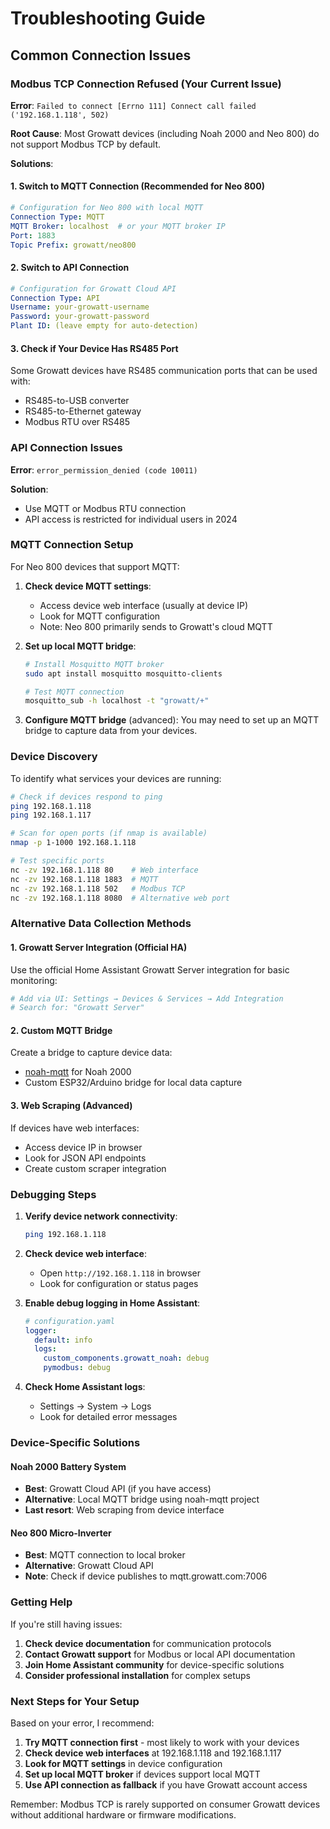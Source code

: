 # Troubleshooting Guide

## Common Connection Issues

### Modbus TCP Connection Refused (Your Current Issue)

**Error**: `Failed to connect [Errno 111] Connect call failed ('192.168.1.118', 502)`

**Root Cause**: Most Growatt devices (including Noah 2000 and Neo 800) do not support Modbus TCP by default.

**Solutions**:

#### 1. Switch to MQTT Connection (Recommended for Neo 800)
```yaml
# Configuration for Neo 800 with local MQTT
Connection Type: MQTT
MQTT Broker: localhost  # or your MQTT broker IP
Port: 1883
Topic Prefix: growatt/neo800
```

#### 2. Switch to API Connection
```yaml
# Configuration for Growatt Cloud API
Connection Type: API
Username: your-growatt-username
Password: your-growatt-password
Plant ID: (leave empty for auto-detection)
```

#### 3. Check if Your Device Has RS485 Port
Some Growatt devices have RS485 communication ports that can be used with:
- RS485-to-USB converter
- RS485-to-Ethernet gateway
- Modbus RTU over RS485

### API Connection Issues

**Error**: `error_permission_denied (code 10011)`

**Solution**: 
- Use MQTT or Modbus RTU connection
- API access is restricted for individual users in 2024

### MQTT Connection Setup

For Neo 800 devices that support MQTT:

1. **Check device MQTT settings**:
   - Access device web interface (usually at device IP)
   - Look for MQTT configuration
   - Note: Neo 800 primarily sends to Growatt's cloud MQTT

2. **Set up local MQTT bridge**:
   ```bash
   # Install Mosquitto MQTT broker
   sudo apt install mosquitto mosquitto-clients
   
   # Test MQTT connection
   mosquitto_sub -h localhost -t "growatt/+"
   ```

3. **Configure MQTT bridge** (advanced):
   You may need to set up an MQTT bridge to capture data from your devices.

### Device Discovery

To identify what services your devices are running:

```bash
# Check if devices respond to ping
ping 192.168.1.118
ping 192.168.1.117

# Scan for open ports (if nmap is available)
nmap -p 1-1000 192.168.1.118

# Test specific ports
nc -zv 192.168.1.118 80    # Web interface
nc -zv 192.168.1.118 1883  # MQTT
nc -zv 192.168.1.118 502   # Modbus TCP
nc -zv 192.168.1.118 8080  # Alternative web port
```

### Alternative Data Collection Methods

#### 1. Growatt Server Integration (Official HA)
Use the official Home Assistant Growatt Server integration for basic monitoring:
```yaml
# Add via UI: Settings → Devices & Services → Add Integration
# Search for: "Growatt Server"
```

#### 2. Custom MQTT Bridge
Create a bridge to capture device data:
- [noah-mqtt](https://github.com/mtrossbach/noah-mqtt) for Noah 2000
- Custom ESP32/Arduino bridge for local data capture

#### 3. Web Scraping (Advanced)
If devices have web interfaces:
- Access device IP in browser
- Look for JSON API endpoints
- Create custom scraper integration

### Debugging Steps

1. **Verify device network connectivity**:
   ```bash
   ping 192.168.1.118
   ```

2. **Check device web interface**:
   - Open `http://192.168.1.118` in browser
   - Look for configuration or status pages

3. **Enable debug logging in Home Assistant**:
   ```yaml
   # configuration.yaml
   logger:
     default: info
     logs:
       custom_components.growatt_noah: debug
       pymodbus: debug
   ```

4. **Check Home Assistant logs**:
   - Settings → System → Logs
   - Look for detailed error messages

### Device-Specific Solutions

#### Noah 2000 Battery System
- **Best**: Growatt Cloud API (if you have access)
- **Alternative**: Local MQTT bridge using noah-mqtt project
- **Last resort**: Web scraping from device interface

#### Neo 800 Micro-Inverter
- **Best**: MQTT connection to local broker
- **Alternative**: Growatt Cloud API
- **Note**: Check if device publishes to mqtt.growatt.com:7006

### Getting Help

If you're still having issues:

1. **Check device documentation** for communication protocols
2. **Contact Growatt support** for Modbus or local API documentation
3. **Join Home Assistant community** for device-specific solutions
4. **Consider professional installation** for complex setups

### Next Steps for Your Setup

Based on your error, I recommend:

1. **Try MQTT connection first** - most likely to work with your devices
2. **Check device web interfaces** at 192.168.1.118 and 192.168.1.117
3. **Look for MQTT settings** in device configuration
4. **Set up local MQTT broker** if devices support local MQTT
5. **Use API connection as fallback** if you have Growatt account access

Remember: Modbus TCP is rarely supported on consumer Growatt devices without additional hardware or firmware modifications.